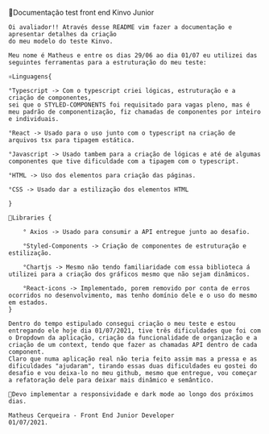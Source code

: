 📜Documentação test front end Kinvo Junior

    Oi avaliador!! Através desse README vim fazer a documentação e apresentar detalhes da criação
    do meu modelo do teste Kinvo.

    Meu nome é Matheus e entre os dias 29/06 ao dia 01/07 eu utilizei das seguintes ferramentas para a estruturação do meu teste:
    
    ⚛Linguagens{

    °Typescript -> Com o typescript criei lógicas, estruturação e a criação de componentes,
    sei que o STYLED-COMPONENTS foi requisitado para vagas pleno, mas é meu padrão de componentização, fiz chamadas de componentes por inteiro e individuais.

    °React -> Usado para o uso junto com o typescript na criação de arquivos tsx para tipagem estática.

    °Javascript -> Usado tambem para a criação de lógicas e até de algumas componentes que tive dificuldade com a tipagem com o typescript.

    °HTML -> Uso dos elementos para criação das páginas.

    °CSS -> Usado dar a estilização dos elementos HTML
    
    }

    📖Libraries {

        ° Axios -> Usado para consumir a API entregue junto ao desafio.

        °Styled-Components -> Criação de componentes de estruturação e estilização.

        °Chartjs -> Mesmo não tendo familiaridade com essa biblioteca á utilizei para a criação dos gráficos mesmo que não sejam dinâmicos.

        °React-icons -> Implementado, porem removido por conta de erros ocorridos no desenvolvimento, mas tenho domínio dele e o uso do mesmo em estados.
    }

    Dentro do tempo estipulado consegui criação o meu teste e estou entregando ele hoje dia 01/07/2021, tive três dificuldades que foi com o Dropdown da aplicação, criação da funcionalidade de organização e a criação de um context, tendo que fazer as chamadas API dentro de cada component.
    Claro que numa aplicação real não teria feito assim mas a pressa e as dificuldades "ajudaram", tirando essas duas dificuldades eu gostei do desafio e vou deixa-lo no meu github, mesmo que entregue, vou começar a refatoração dele para deixar mais dinâmico e semântico.

    🚀Devo implementar a responsividade e dark mode ao longo dos próximos dias.

    Matheus Cerqueira - Front End Junior Developer
    01/07/2021.